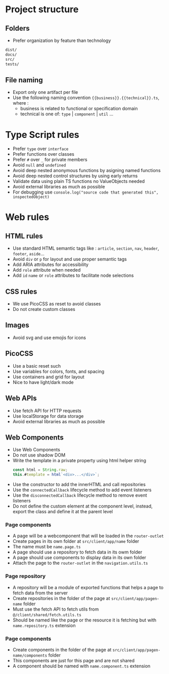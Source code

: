 # Project structure

## Folders

- Prefer organization by feature than technology

```txt
dist/
docs/ 
src/
tests/
```

## File naming

- Export only one artifact per file
- Use the following naming convention `{{business}}.{{technical}}.ts`, where :
  - business is related to functional or specification domain
  - technical is one of: `type` | `component` | `util` ...


# Type Script rules

- Prefer `type` over `interface`
- Prefer functions over classes
- Prefer `#` over `_` for private members
- Avoid `null` and `undefined`
- Avoid deep nested anonymous functions by asigning named functions
- Avoid deep nested control structures by using early returns
- Validate data using plain TS functions no ValueObjects needed
- Avoid external libraries as much as possible
- For debugging use `console.log("source code that generated this", inspectedObject)`

# Web rules

## HTML rules

- Use standard HTML semantic tags like : `article`, `section`, `nav`, `header`, `footer`, `aside`...
- Avoid `div` or `p` for layout and use proper semantic tags
- Add ARIA attributes for accessibility
- Add `role` attribute when needed
- Add `id` `name` or `role` attributes to facilitate node selections

## CSS rules

- We use PicoCSS as reset to avoid classes
- Do not create custom classes

## Images

- Avoid svg and use emojis for icons

## PicoCSS

- Use a basic reset such
- Use variables for colors, fonts, and spacing
- Use containers and grid for layout
- Nice to have light/dark mode

## Web APIs

- Use fetch API for HTTP requests
- Use localStorage for data storage
- Avoid external libraries as much as possible

## Web Components

- Use Web Components
- Do not use shadow DOM
- Write the template in a private property using html helper string 
  ```ts
  const html = String.raw;
  this.#template = html`<div>...</div>`;
  ```
- Use the constructor to add the innerHTML and call repositories
- Use the `connectedCallback` lifecycle method to add event listeners
- Use the `disconnectedCallback` lifecycle method to remove event listeners
- Do not define the custom element at the component level, instead, export the class and define it at the parent level

### Page components

- A page will be a webcomponent that will be loaded in the `router-outlet`
- Create pages in its own folder at `src/client/app/name` folder 
- The name must be `name.page.ts`
- A page should use a repository to fetch data in its owm folder
- A page should use components to display data in its own folder
- Attach the page to the `router-outlet` in the `navigation.utils.ts`

### Page repository

- A repository will be a module of exported functions that helps a page to fetch data from the server
- Create repositories in the folder of the page at `src/client/app/pagen-name` folder 
- Must use the fetch API to fetch utils from `@/client/shared/fetch.utils.ts`
- Should be named like the page or the resource it is fetching but with `name.repository.ts` extension

### Page components

- Create components in the folder of the page at `src/client/app/pagen-name/components` folder 
- This components are just for this page and are not shared
- A component should be named with `name.component.ts` extension